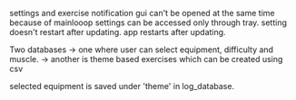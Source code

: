 
settings and exercise notification gui can't be opened at the same time because of mainlooop
settings can be accessed only through tray.
setting doesn't restart after updating.
app restarts after updating.

Two databases 
-> one where user can select equipment, difficulty and muscle.
-> another is theme based exercises which can be created using csv

selected equipment is saved under 'theme' in log_database.
